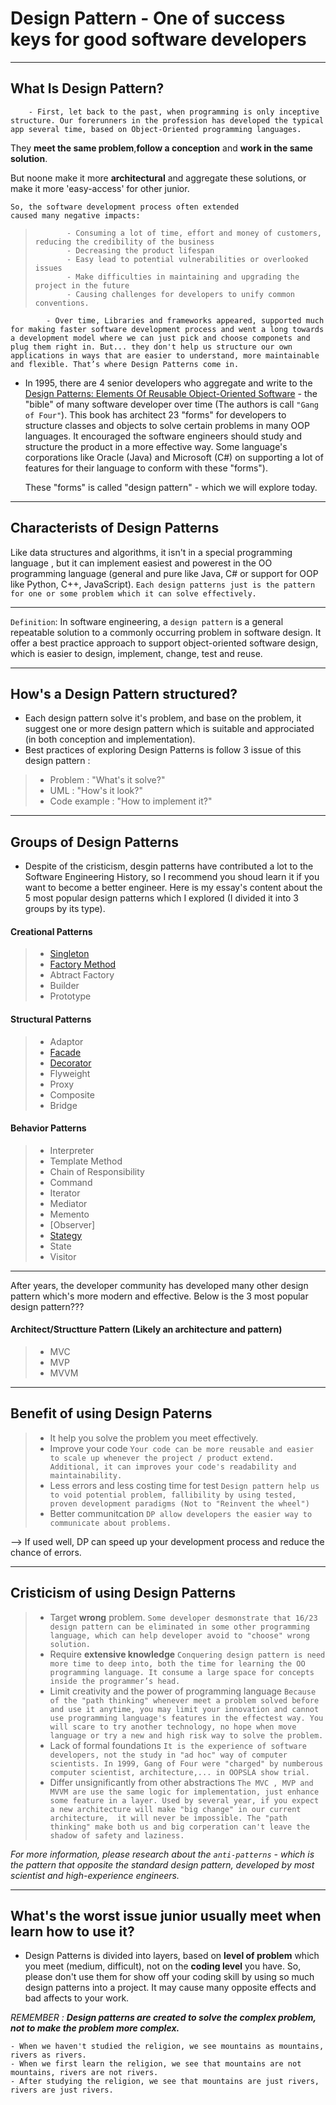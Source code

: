 # Design Pattern - One of success keys for good software developers

<!-- *`This essay's examples are written in Java. Please get the basic Java core and OOP skills first, or you can mark it somewhere in your device to read later`* -->

______
## What Is Design Pattern?
        - First, let back to the past, when programming is only inceptive structure. Our forerunners in the profession has developed the typical app several time, based on Object-Oriented programming languages. 
They __meet the same problem__,__follow a conception__ and __work in the same solution__.

But noone make it more __architectural__ and aggregate these solutions, or make it more 'easy-access' for other junior. 
    
    So, the software development process often extended
    caused many negative impacts:
>            - Consuming a lot of time, effort and money of customers, reducing the credibility of the business
>            - Decreasing the product lifespan
>            - Easy lead to potential vulnerabilities or overlooked issues
>            - Make difficulties in maintaining and upgrading the project in the future
>            - Causing challenges for developers to unify common conventions.

            - Over time, Libraries and frameworks appeared, supported much for making faster software development process and went a long towards a development model where we can just pick and choose componets and plug them right in. But... they don't help us structure our own applications in ways that are easier to understand, more maintainable and flexible. That’s where Design Patterns come in. 

- In  1995, there are 4 senior developers who aggregate and write to the [Design Patterns: Elements Of Reusable Object-Oriented Software]("http://www.amazon.co.uk/Design-patterns-elements-reusable-object-oriented/dp/0201633612") - the "bible" of many software developer over time (The authors is call `"Gang of Four"`). This book has architect 23 "forms" for developers to structure classes and objects to
solve certain problems in many OOP languages. It encouraged the software engineers should study and structure the product in a more effective way. Some language's corporations like Oracle (Java) and Microsoft (C#) on supporting a lot of features for their language to conform with these "forms").

    These "forms" is called "design pattern" - which we will explore today.
    
______
## Characterists of Design Patterns

Like data structures and algorithms, it isn't in a special programming language , but it can implement easiest and powerest in the OO programming language (general and pure like Java, C# or support for OOP like Python, C++, JavaScript). 
`Each design patterns just is the pattern for one or some problem which it can solve effectively.`

___
`Definition`: In software engineering, a `design pattern` is a general repeatable solution to a commonly occurring problem in software design. It offer a best practice approach to support object-oriented software design, which is easier to design, implement, change, test and reuse.
____
## How's a Design Pattern structured?
- Each design pattern solve it's problem, and base on the problem, it suggest one or more design pattern which is  suitable and approciated (in both conception and implementation).
- Best practices of exploring Design Patterns is follow 3 issue of this design pattern : 
> + Problem : "What's it solve?"
> + UML     : "How's it look?"
> + Code example : "How to implement it?"

___
## Groups of Design Patterns
- Despite of the cristicism, desgin patterns have contributed a lot to the Software Engineering History, so I recommend you shoud learn it if you want to become a better engineer. Here is my essay's content about the 5 most popular design patterns which I explored (I divided it into 3 groups by its type).

#### Creational Patterns
> - [Singleton](/Singleton.md)
> - [Factory Method](/Factory.md)
> - Abtract Factory
> - Builder
> - Prototype
#### Structural Patterns
> - Adaptor
> - [Facade]()
> - [Decorator]()
> - Flyweight
> - Proxy
> - Composite
> - Bridge
#### Behavior Patterns
> - Interpreter
> - Template Method
> - Chain of Responsibility
> - Command
> - Iterator
> - Mediator
> - Memento
> - [Observer]
> - [Stategy]()
> - State
> - Visitor

___
After years, the developer community has developed many 
other design pattern which's more modern and effective. Below is the 3 most popular design pattern??? 
#### Architect/Structture Pattern (Likely an architecture and pattern)
> - MVC 
> - MVP
> - MVVM



___
## Benefit of using Design Paterns
> - It help you solve the problem you meet effectively. 
> - Improve your code 
`Your code can be more reusable and easier to scale up whenever the project / product extend. Additional, it can improves your code's readability and maintainability.`
> - Less errors and less costing time for test
`Design pattern help us to void potential problem, fallibility by using tested, proven development paradigms (Not to "Reinvent the wheel")`
> - Better communitcation
`DP allow developers the easier way to communicate about problems.`

--> If used well, DP can speed up your development process and reduce the chance of errors.

____
## Cristicism of using Design Patterns
> - Target **wrong** problem. 
`Some developer desmonstrate that 16/23 design pattern can be eliminated in some other programming language, which can help developer avoid to "choose" wrong solution.`
> - Require **extensive knowledge**
`Conquering design pattern is need more time to deep into, both the time for learning the OO programming language. It consume a large space for concepts inside the programmer’s head.`
> - Limit creativity and the power of programming language 
`Because of the "path thinking" whenever meet a problem solved before and use it anytime, you may limit your innovation and cannot use programming language's features in the effectest way. You will scare to try another technology, no hope when move language or try a new and high risk way to solve the problem.`
> - Lack of formal foundations
`It is the experience of software developers, not the study in "ad hoc" way of computer scientists. In 1999, Gang of Four were "charged" by numberous computer scientist, architecture,... in OOPSLA show trial.`
> - Differ unsignificantly from other abstractions
`The MVC , MVP and MVVM are use the same logic for implementation, just enhance some feature in a layer. Used by several year, if you expect a new architecture will make "big change" in our current architecture,  it will never be impossible. The "path thinking" make both us and big corperation can't leave the shadow of safety and laziness.`

*For more information, please research about the `anti-patterns` - which is the pattern that opposite the standard design pattern, developed by most scientist and high-experience engineers.*

<!-- Blog of some "Trashing DP" -->
[](https://www.red-gate.com/simple-talk/blogs/why-following-design-patterns-is-a-bad-idea/)
[](https://sourcemaking.com/design_patterns)

___
## What's the worst issue junior usually meet when learn how to use it?
- Design Patterns is divided into layers, based on **level of problem** which you meet (medium, difficult), not on the **coding level** you have. So, please don't use them for show off your coding skill by using so much design patterns into a project. It may cause many opposite effects and bad affects to your work.

*REMEMBER : **Design patterns are created to solve the complex problem, not to make the problem more complex.***

```
- When we haven't studied the religion, we see mountains as mountains,  rivers as rivers. 
- When we first learn the religion, we see that mountains are not mountains, rivers are not rivers. 
- After studying the religion, we see that mountains are just rivers, rivers are just rivers.
```